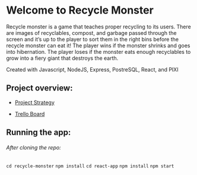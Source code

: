 # Welcome to Recycle Monster

Recycle monster is a game that teaches proper recycling to its users. There are images of recyclables, compost, and garbage passed through the screen and it’s up to the player to sort them in the right bins before the recycle monster can eat it! The player wins if the monster shrinks and goes into hibernation. The player loses if the monster eats enough recyclables to grow into a fiery giant that destroys the earth.

Created with Javascript, NodeJS, Express, PostreSQL, React, and PIXI

## Project overview:

- [Project Strategy](https://docs.google.com/document/d/1RT8zBDGdXEcLAQNiVZaubnKyeLJ45xqeRmECqGXoui4/edit?usp=sharing)

- [Trello Board](https://trello.com/b/VjuLgiNc/recycle-monster)

## Running the app:

###### After cloning the repo:

`cd recycle-monster`
`npm install`
`cd react-app`
`npm install`
`npm start`
